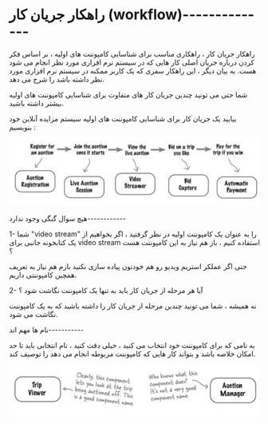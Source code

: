 # راهکار جریان کار (workflow)--------------

راهکار جریان کار ، راهکاری مناسب برای شناسایی کامپوننت های اولیه ، بر اساس فکر کردن درباره جریان اصلی کار هایی که در سیستم نرم افزاری مورد نظر انجام می شود هست. به بیان دیگر ، این راهکار سفری که یک کاربر ممکنه در سیستم نرم افزاری مورد نظر داشته باشد را شرح می دهد.

شما حتی می تونید چندین جریان کار های متفاوت برای شناسایی کامپوننت های اولیه بیشتر داشته باشید.

بیایید یک جریان کار برای شناسایی کامپوننت های اولیه سیستم مزایده آنلاین خود بنویسیم :

![](./Images/Pasted%20image%2020240405113738.png)

هیچ سوال گنگی وجود ندارد------------

1- شما "video stream" را به عنوان یک کامپوننت اولیه در نظر گرفتید ، اگر بخواهیم از یک کتابخونه جانبی برای video stream استفاده کنیم ، باز هم نیاز به این کامپوننت هست ؟

حتی اگر عملکر استریم ویدیو رو هم خودتون پیاده سازی نکنید بازم هم نیاز به تعریف همچین کامپوننتی داریم.

2- آیا هر مرحله از جریان کار باید به تنها یک کامپوننت نگاشت شود ؟

نه همیشه ، شما می تونید چندین مرحله از جریان کار را داشته باشید که به یک کامپوننت نگاشت می شود.

نام ها مهم اند-----------

به نامی که برای کامپوننت خود انتخاب می کنید ، خیلی دقت کنید ، نام انتخابی باید تا حد امکان خلاصه باشد و بتواند کار هایی که کامپوننت مربوطه انجام می دهد را توصیف کند.

![](./Images/Pasted%20image%2020240405115039.png)

